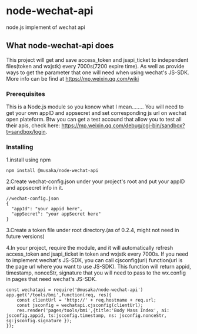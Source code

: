 # node-wechat-api

node.js implement of wechat api

## What node-wechat-api does

This project will get and save access_token and jsapi_ticket to independent files(token and wxjstk) every 7000s(7200 expire time). As well as provide ways to get the parameter that one will need when using wechat's JS-SDK. More info can be find at https://mp.weixin.qq.com/wiki

### Prerequisites

This is a Node.js module so you konow what I mean........
You will need to get your own appID and appsecret and set corresponding js url on wechat open plateform. Btw you can get a test accound that allow you to test all their apis, check here: https://mp.weixin.qq.com/debug/cgi-bin/sandbox?t=sandbox/login.

### Installing

1.install using npm

```
npm install @musaka/node-wechat-api
```

2.Create wechat-config.json under your project's root and put your appID and appsecret info in it.

```
//wechat-config.json
{
  "appId": "your appid here",
  "appSecret": "your appSecret here"
}
```

3.Create a token file under root directory.(as of 0.2.4, might not need in future versions)

4.In your project, require the module, and it will automatically refresh access_token and jsapi_ticket in token and wxjstk every 7000s. If you need to implement wechat's JS-SDK, you can call cjsconfig(url) function(url is the page url where you want to use JS-SDK). This function will return appid, timestamp, nonceStr, signature that you will need to pass to the wx.config in pages that need wechat's JS-SDK.
```
const wechatapi = require('@musaka/node-wechat-api')
app.get('/tools/bmi',function(req, res){
	const clientUrl = 'http://' + req.hostname + req.url;
	const jsconfig = wechatapi.cjsconfig(clientUrl);
	res.render('pages/tools/bmi',{title:'Body Mass Index', ai: jsconfig.appid, ts:jsconfig.timestamp, ns: jsconfig.nonceStr, sg:jsconfig.signature });
});
```

